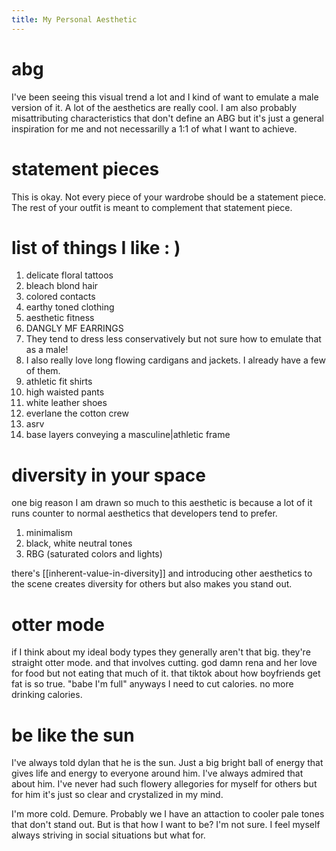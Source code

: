 ```yaml
--- 
title: My Personal Aesthetic
---
```

# abg
I've been seeing this visual trend a lot and I kind of want to emulate a male version of it. A lot of the aesthetics are really cool. I am also probably misattributing characteristics that don't define an ABG but it's just a general inspiration for me and not necessarilly a 1:1 of what I want to achieve.

# statement pieces
This is okay. Not every piece of your wardrobe should be a statement piece. The rest of your outfit is meant to complement that statement piece. 

# list of things I like : )
1. delicate floral tattoos
2. bleach blond hair
3. colored contacts
4. earthy toned clothing
5. aesthetic fitness 
6. DANGLY MF EARRINGS 
7. They tend to dress less conservatively but not sure how to emulate that as a male!
8. I also really love long flowing cardigans and jackets. I already have a few of them. 
9. athletic fit shirts
10. high waisted pants
11. white leather shoes
12. everlane the cotton crew
13. asrv
14. base layers conveying a masculine|athletic frame

# diversity in your space 
one big reason I am drawn so much to this aesthetic is because a lot of it runs counter to normal aesthetics that developers tend to prefer. 
1. minimalism
2. black, white neutral tones
3. RBG (saturated colors and lights)

there's [[inherent-value-in-diversity]] and introducing other aesthetics to the scene creates diversity for others but also makes you stand out. 


# otter mode
if I think about my ideal body types they generally aren't that big. they're straight otter mode. and that involves cutting. god damn rena and her love for food but not eating that much of it. that tiktok about how boyfriends get fat is so true. "babe I'm full" anyways I need to cut calories. no more drinking calories. 

# be like the sun
I've always told dylan that he is the sun. Just a big bright ball of energy that gives life and energy to everyone around him. I've always admired that about him. I've never had such flowery allegories for myself for others but for him it's just so clear and crystalized in my mind. 

I'm more cold. Demure. Probably we I have an attaction to cooler pale tones that don't stand out. But is that how I want to be? I'm not sure. I feel myself always striving in social situations but what for. 